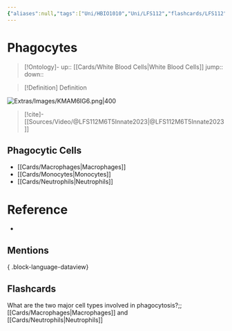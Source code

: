 ```yaml
---
{"aliases":null,"tags":["Uni/HBIO1010","Uni/LFS112","flashcards/LFS112","Uni/BIM202","flashcards/BIM202"],"dg-publish":true,"permalink":"/cards/phagocytes/","dgPassFrontmatter":true}
---
```


# Phagocytes

> [!Ontology]-
> up:: [[Cards/White Blood Cells\|White Blood Cells]]
> jump::
> down:: 

> [!Definition] Definition

![Extras/Images/KMAM6IG6.png|400](/img/user/Extras/Images/KMAM6IG6.png)

> [!cite]-
> [[Sources/Video/@LFS112M6T5Innate2023\|@LFS112M6T5Innate2023]]

## Phagocytic Cells

- [[Cards/Macrophages\|Macrophages]]
- [[Cards/Monocytes\|Monocytes]]
- [[Cards/Neutrophils\|Neutrophils]]

# Reference

- 

## Mentions


{ .block-language-dataview}

## Flashcards

What are the two major cell types involved in phagocytosis?;;[[Cards/Macrophages\|Macrophages]] and [[Cards/Neutrophils\|Neutrophils]]
<!--SR:!2024-08-31,3,250-->